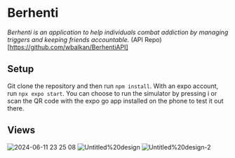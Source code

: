 # Berhenti

_Berhenti is an application to help individuals combat addiction by managing triggers and keeping friends accountable._
(API Repo)[https://github.com/wbalkan/BerhentiAPI]
## Setup

Git clone the repository and then run `npm install`. With an expo account, run `npx expo start`. You can choose to run the simulator by pressing i or scan the QR code with the expo go app installed on the phone to test it out there.

## Views

![2024-06-11 23 25 08](https://github.com/boseongkim32/Berhenti/assets/99345660/45e1ef02-67ae-413f-a817-97e5aadb9b86)
![Untitled%20design](https://github.com/boseongkim32/Berhenti/assets/99345660/7151be2c-f956-45b5-b1d8-170dbede8d64)
![Untitled%20design-2](https://github.com/boseongkim32/Berhenti/assets/99345660/7025aaaf-1188-4851-8fa9-f78f1ccaa498)
